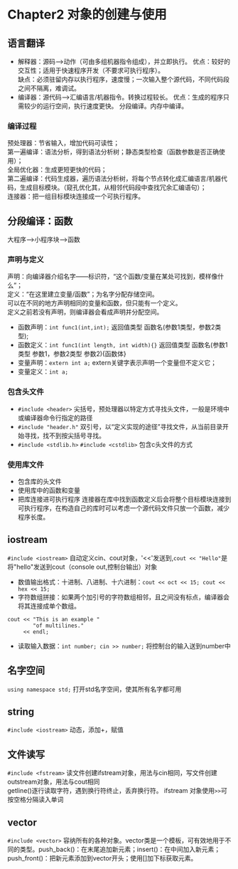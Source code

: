 # Chapter2 对象的创建与使用
## 语言翻译
- 解释器：源码——>动作（可由多组机器指令组成），并立即执行。 
  优点：较好的交互性；适用于快速程序开发（不要求可执行程序）。  
  缺点：必须驻留内存以执行程序，速度慢；一次输入整个源代码，不同代码段之间不隔离，难调试。
- 编译器：源代码——>汇编语言/机器指令。转换过程较长。
  优点：生成的程序只需较少的运行空间，执行速度更快。 分段编译。内存中编译。

### 编译过程
预处理器：节省输入，增加代码可读性；  
第一遍编译：语法分析，得到语法分析树；静态类型检查（函数参数是否正确使用）；  
全局优化器：生成更短更快的代码；  
第二遍编译：代码生成器，遍历语法分析树，将每个节点转化成汇编语言/机器代码，生成目标模块。（窥孔优化其，从相邻代码段中查找冗余汇编语句）；  
连接器：把一组目标模块连接成一个可执行程序。

## 分段编译：函数
大程序——>小程序块——>函数  
### 声明与定义
声明：向编译器介绍名字——标识符，“这个函数/变量在某处可找到，模样像什么”；  
定义：“在这里建立变量/函数”；为名字分配存储空间。  
可以在不同的地方声明相同的变量和函数，但只能有一个定义。  
定义之前若没有声明，则编译器会看成声明并分配空间。  
- 函数声明：`int func1(int,int);`  返回值类型 函数名(参数1类型，参数2类型);
- 函数定义：`int func1(int length, int width){}`  返回值类型 函数名(参数1类型 参数1，参数2类型 参数2){函数体}
- 变量声明：`extern int a;`  extern关键字表示声明一个变量但不定义它； 
- 变量定义：`int a;`
### 包含头文件
- `#include <header>` 尖括号，预处理器以特定方式寻找头文件，一般是环境中或编译器命令行指定的路径
- `#include "header.h"` 双引号，以“定义实现的途径”寻找文件，从当前目录开始寻找，找不到按尖括号寻找。  
- `#include <stdlib.h>` `#include <cstdlib>` 包含c头文件的方式
### 使用库文件
- 包含库的头文件
- 使用库中的函数和变量
- 把库连接进可执行程序
连接器在库中找到函数定义后会将整个目标模块连接到可执行程序，在构造自己的库时可以考虑一个源代码文件只放一个函数，减少程序长度。

## iostream
`#include <iostream>` 
自动定义cin、cout对象，'<<'发送到,`cout << "Hello"`是将"hello"发送到cout（console out,控制台输出）对象
- 数值输出格式：十进制、八进制、十六进制：`cout << oct << 15; cout << hex << 15;`  
- 字符数组拼接：如果两个加引号的字符数组相邻，且之间没有标点，编译器会将其连接成单个数组。  
```
cout << "This is an example "
        "of multilines."
     << endl;
```
- 读取输入数据：`int number; cin >> number;` 将控制台的输入送到number中  
## 名字空间
`using namespace std;` 打开std名字空间，使其所有名字都可用

## string
`#include <iostream>`
动态，添加+，赋值
## 文件读写
`#include <fstream>` 读文件创建ifstream对象，用法与cin相同，写文件创建outstream对象，用法与cout相同  
getline()逐行读取字符，遇到换行符终止，丢弃换行符。  ifstream 对象使用`>>`可按空格分隔读入单词
## vector
`#include <vector>`
容纳所有的各种对象。vector类是一个模板，可有效地用于不同的类型。push_back()：在末尾追加新元素；insert()：在中间加入新元素；push_front()：把新元素添加到vector开头；使用[]加下标获取元素。  